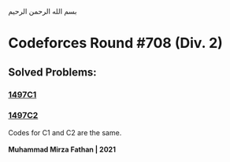 بسم الله الرحمن الرحيم
<br />
# Codeforces Round #708 (Div. 2)
## Solved Problems:
### [1497C1](https://codeforces.com/problemset/problem/1497/C1)
### [1497C2](https://codeforces.com/problemset/problem/1497/C2)
Codes for C1 and C2 are the same.
<br/><br/>
**Muhammad Mirza Fathan | 2021**
